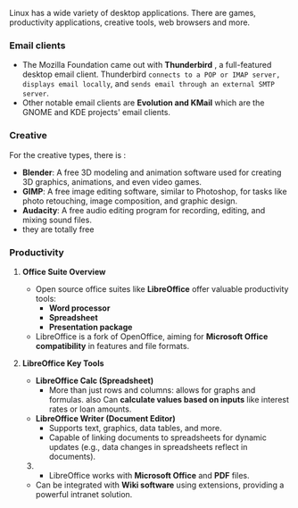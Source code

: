Linux has a wide variety of desktop applications. There are games, productivity applications, creative tools, web browsers and more.

### Email clients
- The Mozilla Foundation came out with **Thunderbird** , a full-featured desktop email client. Thunderbird ```connects to a POP or IMAP server, displays email locally```, and ```sends email through an external SMTP server```. 
- Other notable email clients are **Evolution and KMail** which are the GNOME and KDE projects' email clients.

### Creative

For the creative types, there is : 
- **Blender**: A free 3D modeling and animation software used for creating 3D graphics, animations, and even video games.
- **GIMP**: A free image editing software, similar to Photoshop, for tasks like photo retouching, image composition, and graphic design.
- **Audacity**: A free audio editing program for recording, editing, and mixing sound files.
- they are totally free

### Productivity

1. **Office Suite Overview**
   - Open source office suites like **LibreOffice** offer valuable productivity tools: 
     - **Word processor**
     - **Spreadsheet**
     - **Presentation package**
   - LibreOffice is a fork of OpenOffice, aiming for **Microsoft Office compatibility** in features and file formats.

2. **LibreOffice Key Tools**
   - **LibreOffice Calc (Spreadsheet)**
     - More than just rows and columns: allows for graphs and formulas. also Can **calculate values based on inputs** like interest rates or loan amounts.
   - **LibreOffice Writer (Document Editor)**
     - Supports text, graphics, data tables, and more.
     - Capable of linking documents to spreadsheets for dynamic updates (e.g., data changes in spreadsheets reflect in documents).

   3.  - LibreOffice works with **Microsoft Office** and **PDF** files.
   - Can be integrated with **Wiki software** using extensions, providing a powerful intranet solution.
